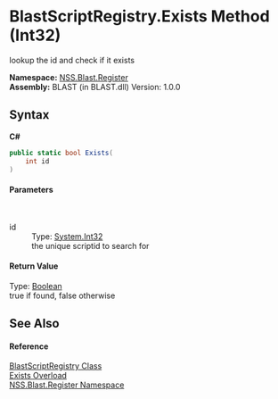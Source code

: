 # BlastScriptRegistry.Exists Method (Int32)
 

lookup the id and check if it exists

**Namespace:**&nbsp;<a href="N_NSS_Blast_Register">NSS.Blast.Register</a><br />**Assembly:**&nbsp;BLAST (in BLAST.dll) Version: 1.0.0

## Syntax

**C#**<br />
``` C#
public static bool Exists(
	int id
)
```


#### Parameters
&nbsp;<dl><dt>id</dt><dd>Type: <a href="https://docs.microsoft.com/dotnet/api/system.int32" target="_blank" rel="noopener noreferrer">System.Int32</a><br />the unique scriptid to search for</dd></dl>

#### Return Value
Type: <a href="https://docs.microsoft.com/dotnet/api/system.boolean" target="_blank" rel="noopener noreferrer">Boolean</a><br />true if found, false otherwise

## See Also


#### Reference
<a href="T_NSS_Blast_Register_BlastScriptRegistry">BlastScriptRegistry Class</a><br /><a href="Overload_NSS_Blast_Register_BlastScriptRegistry_Exists">Exists Overload</a><br /><a href="N_NSS_Blast_Register">NSS.Blast.Register Namespace</a><br />